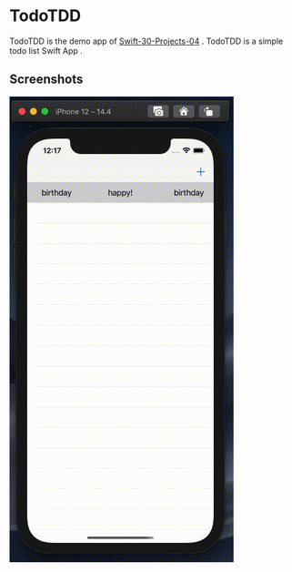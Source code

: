 TodoTDD
==========

TodoTDD is the demo app of [Swift-30-Projects-04](https://github.com/soapyigu/Swift-30-Projects/tree/master/Project%2004%20-%20TodoTDD) . TodoTDD is a simple todo list Swift App .

## Screenshots
![TodoTDD](./TodoTDD.gif)
